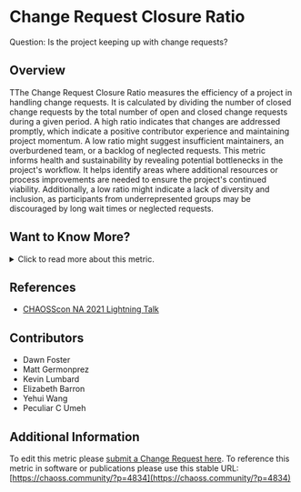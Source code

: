 # Change Request Closure Ratio

Question:  Is the project keeping up with change requests?


## Overview
TThe Change Request Closure Ratio measures the efficiency of a project in handling change requests. It is calculated by dividing the number of closed change requests by the total number of open and closed change requests during a given period. A high ratio indicates that changes are addressed promptly, which indicate  a positive contributor experience and maintaining project momentum. A low ratio might suggest insufficient maintainers, an overburdened team, or a backlog of neglected requests. This metric informs health and sustainability by revealing potential bottlenecks in the project's workflow. It helps identify areas where additional resources or process improvements are needed to ensure the project's continued viability. Additionally, a low ratio might indicate a lack of diversity and inclusion, as participants from underrepresented groups may be discouraged by long wait times or neglected requests.


## Want to Know More?

<span markdown="1"><details>
<summary>Click to read more about this metric.</summary>

### Data Collection Strategies 
- Data collection via  Augur
- Data collection via Grimorilab

### Filters (optional)
* Date ranges (e.g., past 90 days, past year)
* Automated responses, e.g., only count replies from real people by filtering bots and other automated replies
* Labels
* Type of change request (bug fixes vs. new features)
* Type of close (accepted vs. rejected) 

### Visualizations (optional)

**Total vs. Closed Pull Requests**: Data from Augur displayed using the Seaborn Python library.
![Total vs. Closed Pull Requests](https://raw.githubusercontent.com/chaoss/wg-common/main/focus-areas/time/images/change-request-closure-ratio-augur-py.png)

*REI* [Data from GrimoireLab](https://chaoss.biterg.io/app/kibana#/dashboard/9663d5a0-e1dc-11e8-8aac-ef7fd4d8cbad?_g=h@e261bfa&_a=h@2475efc) (REI: Review Efficiency Index, defined as the number of closed pull requests divided by the number of open ones in a given period of time. Measures efficiency closing pull requests.)

![Review Efficiency Index](https://raw.githubusercontent.com/chaoss/wg-common/main/focus-areas/time/images/change-request-closure-ratio-rei-grimoirelab.png)

</details></span>


## References
* [CHAOSScon NA 2021 Lightning Talk](https://www.youtube.com/watch?v=DynqP2_W1ts)


## Contributors
* Dawn Foster
* Matt Germonprez
* Kevin Lumbard
* Elizabeth Barron
* Yehui Wang
* Peculiar C Umeh


## Additional Information
To edit this metric please [submit a Change Request here]( https://github.com/chaoss/wg-common/blob/main/focus-areas/time/change-request-closure-ratio.md).
To reference this metric in software or publications please use this stable URL: [https://chaoss.community/?p=4834](https://chaoss.community/?p=4834)

<!-- # For groupings in the knowledge base
Context tags: Lifecycle, Contribution
Keyword tags: Time to close, pull request, merge request, ratio, Review Efficiency
-->


